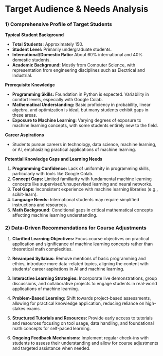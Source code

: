 Target Audience & Needs Analysis
================================

### 1) Comprehensive Profile of Target Students

**Typical Student Background**
- **Total Students:** Approximately 150.
- **Student Level:** Primarily undergraduate students.
- **International/Domestic Ratio:** About 60% international and 40% domestic students.
- **Academic Background:** Mostly from Computer Science, with representation from engineering disciplines such as Electrical and Industrial.

**Prerequisite Knowledge**
- **Programming Skills:** Foundation in Python is expected. Variability in comfort levels, especially with Google Colab.
- **Mathematical Understanding:** Basic proficiency in probability, linear algebra, and optimization is ideal, but many students exhibit gaps in these areas.
- **Exposure to Machine Learning:** Varying degrees of exposure to machine learning concepts, with some students entirely new to the field.

**Career Aspirations**
- Students pursue careers in technology, data science, machine learning, or AI, emphasizing practical applications of machine learning.

**Potential Knowledge Gaps and Learning Needs**
1. **Programming Confidence:** Lack of uniformity in programming skills, particularly with tools like Google Colab.
2. **Concept Gaps:** Limited familiarity with fundamental machine learning concepts like supervised/unsupervised learning and neural networks.
3. **Tool Gaps:** Inconsistent experience with machine learning libraries (e.g., scikit-learn).
4. **Language Needs:** International students may require simplified instructions and resources.
5. **Math Background:** Conditional gaps in critical mathematical concepts affecting machine learning understanding.

### 2) Data-Driven Recommendations for Course Adjustments

1. **Clarified Learning Objectives:** Focus course objectives on practical application and significance of machine learning concepts rather than theoretical math complexities.
  
2. **Revamped Syllabus:** Remove mentions of basic programming and ethics, introduce more data-related topics, aligning the content with students' career aspirations in AI and machine learning.

3. **Interactive Learning Strategies:** Incorporate live demonstrations, group discussions, and collaborative projects to engage students in real-world applications of machine learning.

4. **Problem-Based Learning:** Shift towards project-based assessments, allowing for practical knowledge application, reducing reliance on high-stakes exams.

5. **Structured Tutorials and Resources:** Provide early access to tutorials and resources focusing on tool usage, data handling, and foundational math concepts for self-paced learning.

6. **Ongoing Feedback Mechanisms:** Implement regular check-ins with students to assess their understanding and allow for course adjustments and targeted assistance when needed.